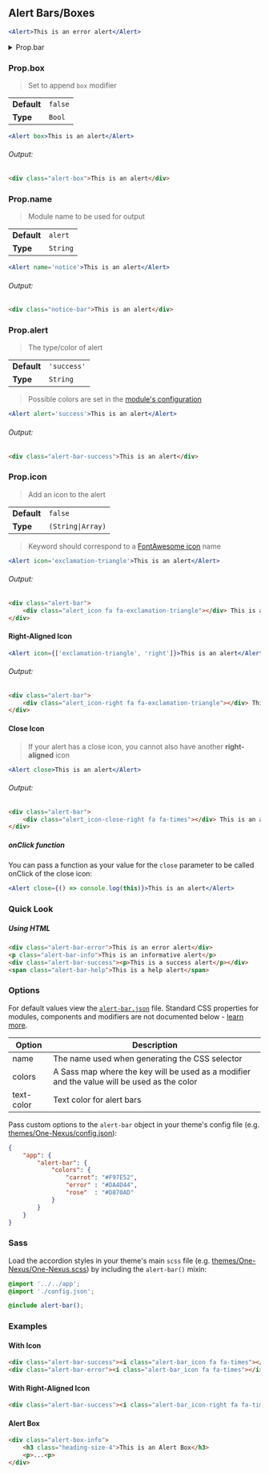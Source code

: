 ## Alert Bars/Boxes

```jsx
<Alert>This is an error alert</Alert>
```
<details>
<summary>Prop.bar</summary>
---

> Set to append `bar` modifier

<table>
    <tr>
        <td><b>Default</b></td>
        <td><code>true</code></td>
    </tr>
    <tr>
        <td><b>Type</b></td>
        <td><code>Bool</code></td>
    </tr>
</table>

```jsx
<Alert bar>This is an alert</Alert>
```

###### Output:

```html
<div class="alert-bar">This is an alert</div>
```

</details>

### Prop.box

> Set to append `box` modifier

<table>
    <tr>
        <td><b>Default</b></td>
        <td><code>false</code></td>
    </tr>
    <tr>
        <td><b>Type</b></td>
        <td><code>Bool</code></td>
    </tr>
</table>

```jsx
<Alert box>This is an alert</Alert>
```

###### Output:

```html
<div class="alert-box">This is an alert</div>
```

### Prop.name

> Module name to be used for output

<table>
    <tr>
        <td><b>Default</b></td>
        <td><code>alert</code></td>
    </tr>
    <tr>
        <td><b>Type</b></td>
        <td><code>String</code></td>
    </tr>
</table>

```jsx
<Alert name='notice'>This is an alert</Alert>
```

###### Output:

```html
<div class="notice-bar">This is an alert</div>
```

### Prop.alert

> The type/color of alert

<table>
    <tr>
        <td><b>Default</b></td>
        <td><code>'success'</code></td>
    </tr>
    <tr>
        <td><b>Type</b></td>
        <td><code>String</code></td>
    </tr>
</table>

> Possible colors are set in the [module's configuration](#TODO)

```jsx
<Alert alert='success'>This is an alert</Alert>
```

###### Output:

```html
<div class="alert-bar-success">This is an alert</div>
```

### Prop.icon

> Add an icon to the alert

<table>
    <tr>
        <td><b>Default</b></td>
        <td><code>false</code></td>
    </tr>
    <tr>
        <td><b>Type</b></td>
        <td><code>(String|Array)</code></td>
    </tr>
</table>

> Keyword should correspond to a [FontAwesome icon](http://fontawesome.io/icons/) name

```jsx
<Alert icon='exclamation-triangle'>This is an alert</Alert>
```

###### Output:

```html
<div class="alert-bar">
    <div class="alert_icon fa fa-exclamation-triangle"></div> This is an alert
</div>
```

#### Right-Aligned Icon

```jsx
<Alert icon={['exclamation-triangle', 'right']}>This is an alert</Alert>
```

###### Output:

```html
<div class="alert-bar">
    <div class="alert_icon-right fa fa-exclamation-triangle"></div> This is an alert
</div>
```

#### Close Icon

> If your alert has a close icon, you cannot also have another __right-aligned__ icon

```jsx
<Alert close>This is an alert</Alert>
```

###### Output:

```html
<div class="alert-bar">
    <div class="alert_icon-close-right fa fa-times"></div> This is an alert
</div>
```

##### onClick function

You can pass a function as your value for the `close` parameter to be called onClick of the close icon:

```jsx
<Alert close={() => console.log(this)}>This is an alert</Alert>
```

### Quick Look

##### Using HTML

```html
<div class="alert-bar-error">This is an error alert</div>
<p class="alert-bar-info">This is an informative alert</p>
<div class="alert-bar-success"><p>This is a success alert</p></div>
<span class="alert-bar-help">This is a help alert</span>
```

### Options

For default values view the [`alert-bar.json`](alert-bar.json) file. Standard CSS properties for modules, components and modifiers are not documented below - [learn more](https://github.com/esr360/Synergy/wiki/Configuring-a-Module#pass-custom-css-to-modules).

<table class="table">
    <thead>
        <tr>
            <th>Option</th>
            <th>Description</th>
        </tr>
    </thead>
    <tbody>
        <tr>
            <td>name</td>
            <td>The name used when generating the CSS selector</td>
        </tr>
        <tr>
            <td>colors</td>
            <td>A Sass map where the key will be used as a modifier and the value will be used as the color</td>
        </tr>
        <tr>
            <td>text-color</td>
            <td>Text color for alert bars</td>
        </tr>
    </tbody>
</table>

Pass custom options to the `alert-bar` object in your theme's config file (e.g. [themes/One-Nexus/config.json](../../../themes/One-Nexus/config.json)):

```json
{
    "app": {
        "alert-bar": {
            "colors": {
                "carrot": "#F97E52",
                "error" : "#DA4D44",
                "rose"  : "#D870AD"
            }
        }
    }
}
```

### Sass

Load the accordion styles in your theme's main `scss` file (e.g. [themes/One-Nexus/One-Nexus.scss](../../../themes/One-Nexus/One-Nexus.scss)) by including the `alert-bar()` mixin:

```scss
@import '../../app';
@import './config.json';

@include alert-bar();
```

### Examples

#### With Icon

```html
<div class="alert-bar-success"><i class="alert-bar_icon fa fa-times"></i> A successful alert bar.</div>
<div class="alert-bar-error"><i class="alert-bar_icon fa fa-times"></i> An error alert bar.</div>
```

#### With Right-Aligned Icon

```html
<div class="alert-bar-success"><i class="alert-bar_icon-right fa fa-times"></i> A successful alert bar.</div>
```

#### Alert Box

```html
<div class="alert-box-info">
    <h3 class="heading-size-4">This is an Alert Box</h3>
    <p>...<p>
</div>
```